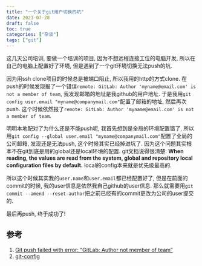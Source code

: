 ```yaml
---
title: "一个关于git用户切换的坑"
date: 2021-07-28
draft: false
toc: true
categories: ["杂谈"]
tags: ["git"]
---
```


这几天公司培训, 要做一个培训的项目, 因为不想远程连接工位的电脑开发, 所以在自己的电脑上配置好了环境, 但是遇到了一个git环境切换无法push的坑.

因为用ssh clone项目的时候总是被端口阻止, 所以我用的http的方式clone. 在push的时候发现报了一个错误`remote: GitLab: Author 'myname@email.com' is not a member of team`, 我发现邮箱的地址是我github的用户地址. 于是我用`git config user.email "myname@companymail.com"`配置了邮箱的地址, 然后再次push. 这个时候依然报了`remote: GitLab: Author 'myname@email.com' is not a member of team`.

明明本地配对了为什么还是不能push呢, 我首先想到是全局的环境配置错了, 所以用`git config --global user.email "myname@companymail.com"`配置了全局的公司邮箱, 发现还是无法push, 这个时候其实已经掉进坑了. 因为这个问题其实根本不在git到底是用的global还是local环境的配置. git文档说得很清楚: **When reading, the values are read from the system, global and repository local configuration files by default.** local的config本来就是优先级最高的.

所以这个时候其实我的`user.name`和`user.email`都已经配置好了, 但是在前面的commit的时候, 我的user信息是依然我自己github的user信息. 那么就需要用`git commit --amend --reset-author`把之前已经有的commit更改为公司的user提交的.

最后再push, 终于成功了!

## 参考
1. [Git push failed with error: “GitLab: Author not member of team”](https://stackoverflow.com/questions/56177751/git-push-failed-with-error-gitlab-author-not-member-of-team)
2. [git-config](https://git-scm.com/docs/git-config)